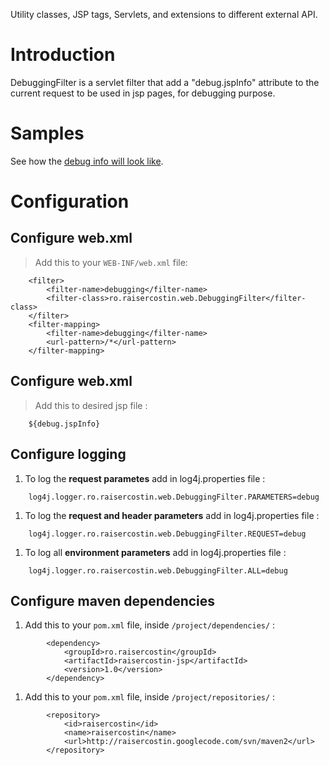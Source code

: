 Utility classes, JSP tags, Servlets, and extensions to different external API.

# Introduction #
DebuggingFilter is a servlet filter that add a "debug.jspInfo" attribute to the current request to be used in jsp pages, for debugging purpose.
# Samples #
See how the [debug info will look like](http://raisercostin.googlecode.com/files/jspinfo.jsp.html).
# Configuration #
## Configure web.xml ##
> Add this to your `WEB-INF/web.xml` file:
```
    <filter>
        <filter-name>debugging</filter-name>
        <filter-class>ro.raisercostin.web.DebuggingFilter</filter-class>
    </filter>
    <filter-mapping>
        <filter-name>debugging</filter-name>
        <url-pattern>/*</url-pattern>
    </filter-mapping>
```
## Configure web.xml ##
> Add this to desired jsp file :
```
    ${debug.jspInfo}
```
## Configure logging ##
  1. To log the **request parametes** add in log4j.properties file :
```
    log4j.logger.ro.raisercostin.web.DebuggingFilter.PARAMETERS=debug
```
  1. To log the **request and header parameters** add in log4j.properties file :
```
    log4j.logger.ro.raisercostin.web.DebuggingFilter.REQUEST=debug
```
  1. To log all **environment parameters** add in log4j.properties file :
```
    log4j.logger.ro.raisercostin.web.DebuggingFilter.ALL=debug
```
## Configure maven dependencies ##
  1. Add this to your `pom.xml` file, inside `/project/dependencies/` :
```
        <dependency>
            <groupId>ro.raisercostin</groupId>
            <artifactId>raisercostin-jsp</artifactId>
            <version>1.0</version>
        </dependency>
```
  1. Add this to your `pom.xml` file, inside `/project/repositories/` :
```
        <repository>
            <id>raisercostin</id>
            <name>raisercostin</name>
            <url>http://raisercostin.googlecode.com/svn/maven2</url>
        </repository>
```